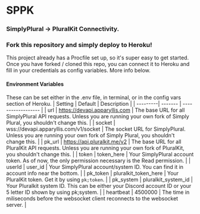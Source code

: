 # SPPK
### SimplyPlural -> PluralKit Connectivity.

### Fork this repository and simply deploy to Heroku!
This project already has a Procfile set up, so it's super easy to get started. Once you have forked / cloned this repo, you can connect it to Heroku and fill in your credentials as config variables. More info below.

#### Environment Variables
These can be set either in the .env file, in terminal, or in the config vars section of Heroku.
| Setting  | Default | Description        |
| ---------| ------- | ------------------ |
| url  | https://devapi.apparyllis.com | The base URL for all SimplyPlural API requests. Unless you are running your own fork of Simply Plural, you shouldn't change this.  |
| socket  | wss://devapi.apparyllis.com/v1/socket | The socket URL for SimplyPlural. Unless you are running your own fork of Simply Plural, you shouldn't change this.  |
| pk_url | https://api.pluralkit.me/v2 | The base URL for all PluralKit API requests. Unless you are running your own fork of PluralKit, you shouldn't change this. |
| token | token_here | Your SimplyPlural account token. As of now, the only permission necessary is the Read permission. |
| userId | user_id | Your SimplyPlural account/system ID. You can find it in account info near the bottom. |
| pk_token | pluralkit_token_here | Your PluralKit token. Get it by using `pk;token`. |
| pk_system | pluralkit_system_id | Your Pluralkit system ID. This can be either your Discord account ID or your 5 letter ID shown by using pk;system. |
| heartbeat | 4500000 | The time in miliseconds before the websocket client reconnects to the websocket server. |